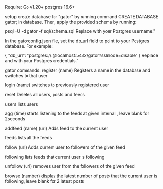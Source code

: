 Require:
Go v1.20+
postgres 16.6+

setup
create database for "gator"  by running command 
CREATE DATABASE gator;
 in database.
Then, apply the provided schema by running:

psql -U <username> -d gator -f sql/schema.sql
Replace <username> with your Postgres username."

In the gatorconfig.json file, set the db_url field to point to your Postgres database. For example:

{
  "db_url": "postgres://<DB username>:<DB password>@localhost:5432/gator?sslmode=disable"
}
Replace <DB username> and <DB password> with your Postgres credentials."

gator commands:
register (name)
Registers a name in the database and switches to that user

login (name)
switches to previously registered user

reset
Deletes all users, posts and feeds 

users
lists users

agg (time)
starts listening to the feeds at given internal , leave blank for 2seconds

addfeed (name) (url)
Adds feed to the current user

feeds 
lists all the feeds

follow (url)
Adds current user to followers of the given feed

following
lists feeds that current user is following

unfollow (url)
removes user from the followers of the given feed 

browse (number)
display the latest number of posts that the current user is following, leave blank for 2 latest posts

